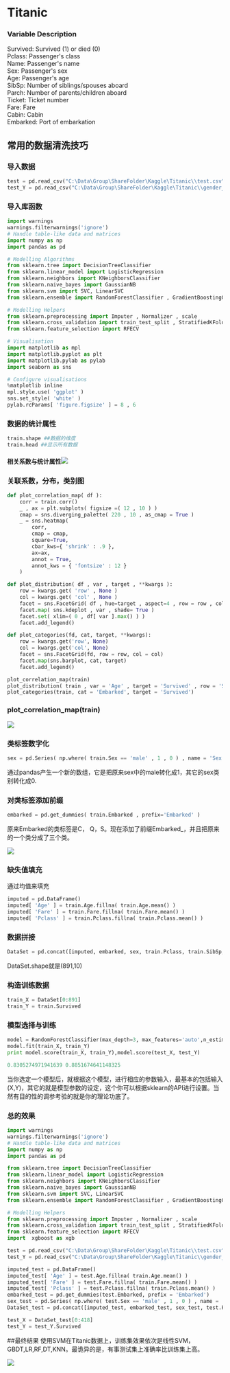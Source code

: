 # Titanic

### Variable Description

Survived: Survived \(1\) or died \(0\)  
Pclass: Passenger's class  
Name: Passenger's name  
Sex: Passenger's sex  
Age: Passenger's age  
SibSp: Number of siblings/spouses aboard  
Parch: Number of parents/children aboard  
Ticket: Ticket number  
Fare: Fare  
Cabin: Cabin  
Embarked: Port of embarkation  

## 常用的数据清洗技巧

### 导入数据

```py
test = pd.read_csv("C:\Data\Group\ShareFolder\Kaggle\Titanic\\test.csv")
test_Y = pd.read_csv("C:\Data\Group\ShareFolder\Kaggle\Titanic\\gender_submission.csv")
```

### 导入库函数

```py
import warnings
warnings.filterwarnings('ignore')
# Handle table-like data and matrices
import numpy as np
import pandas as pd

# Modelling Algorithms
from sklearn.tree import DecisionTreeClassifier
from sklearn.linear_model import LogisticRegression
from sklearn.neighbors import KNeighborsClassifier
from sklearn.naive_bayes import GaussianNB
from sklearn.svm import SVC, LinearSVC
from sklearn.ensemble import RandomForestClassifier , GradientBoostingClassifier

# Modelling Helpers
from sklearn.preprocessing import Imputer , Normalizer , scale
from sklearn.cross_validation import train_test_split , StratifiedKFold
from sklearn.feature_selection import RFECV

# Visualisation
import matplotlib as mpl
import matplotlib.pyplot as plt
import matplotlib.pylab as pylab
import seaborn as sns

# Configure visualisations
%matplotlib inline
mpl.style.use( 'ggplot' )
sns.set_style( 'white' )
pylab.rcParams[ 'figure.figsize' ] = 8 , 6
```

### 数据的统计属性

```py
train.shape ##数据的维度
train.head ##显示所有数据
```

#### 相关系数与统计属性![](/assets/python_describe_corr.png)

### 关联系数，分布，类别图

```py
def plot_correlation_map( df ):
    corr = train.corr()
    _ , ax = plt.subplots( figsize =( 12 , 10 ) )
    cmap = sns.diverging_palette( 220 , 10 , as_cmap = True )
    _ = sns.heatmap(
        corr, 
        cmap = cmap,
        square=True, 
        cbar_kws={ 'shrink' : .9 }, 
        ax=ax, 
        annot = True, 
        annot_kws = { 'fontsize' : 12 }
    ) 

def plot_distribution( df , var , target , **kwargs ):
    row = kwargs.get( 'row' , None )
    col = kwargs.get( 'col' , None )
    facet = sns.FacetGrid( df , hue=target , aspect=4 , row = row , col = col )
    facet.map( sns.kdeplot , var , shade= True )
    facet.set( xlim=( 0 , df[ var ].max() ) )
    facet.add_legend()

def plot_categories(fd, cat, target, **kwargs):
    row = kwargs.get('row', None)
    col = kwargs.get('col', None)
    facet = sns.FacetGrid(fd, row = row, col = col)
    facet.map(sns.barplot, cat, target)
    facet.add_legend()

plot_correlation_map(train)
plot_distribution( train , var = 'Age' , target = 'Survived' , row = 'Sex' )
plot_categories(train, cat = 'Embarked', target = 'Survived')
```

### plot\_correlation\_map\(train\)

![](/assets/output_7_0.png)

### 类标签数字化

```py
sex = pd.Series( np.where( train.Sex == 'male' , 1 , 0 ) , name = 'Sex' )
```

通过pandas产生一个新的数组，它是把原来sex中的male转化成1，其它的sex类别转化成0.

### 对类标签添加前缀

```py
embarked = pd.get_dummies( train.Embarked , prefix='Embarked' )
```

原来Embarked的类标签是C， Q，S。现在添加了前缀Embarked\_，并且把原来的一个类分成了三个类。

![](/assets/python_get_dummies.png)

### 缺失值填充

通过均值来填充

```py
imputed = pd.DataFrame()
imputed[ 'Age' ] = train.Age.fillna( train.Age.mean() )
imputed[ 'Fare' ] = train.Fare.fillna( train.Fare.mean() )
imputed[ 'Pclass' ] = train.Pclass.fillna( train.Pclass.mean() )
```

### 数据拼接

```py
DataSet = pd.concat([imputed, embarked, sex, train.Pclass, train.SibSp, train.Parch],axis = 1)
```

DataSet.shape就是\(891,10\)

### 构造训练数据

```py
train_X = DataSet[0:891]
train_Y = train.Survived
```

### 模型选择与训练

```py
model = RandomForestClassifier(max_depth=3, max_features='auto',n_estimators=100)
model.fit(train_X, train_Y)
print model.score(train_X, train_Y),model.score(test_X, test_Y)

0.8305274971941639 0.8851674641148325
```

当你选定一个模型后，就根据这个模型，进行相应的参数输入，最基本的包括输入\(X,Y\)，其它的就是模型参数的设定，这个你可以根据sklearn的API进行设置。当然有目的性的调参考验的就是你的理论功底了。

### 总的效果

```py
import warnings
warnings.filterwarnings('ignore')
# Handle table-like data and matrices
import numpy as np
import pandas as pd

from sklearn.tree import DecisionTreeClassifier
from sklearn.linear_model import LogisticRegression
from sklearn.neighbors import KNeighborsClassifier
from sklearn.naive_bayes import GaussianNB
from sklearn.svm import SVC, LinearSVC
from sklearn.ensemble import RandomForestClassifier , GradientBoostingClassifier

# Modelling Helpers
from sklearn.preprocessing import Imputer , Normalizer , scale
from sklearn.cross_validation import train_test_split , StratifiedKFold
from sklearn.feature_selection import RFECV
import  xgboost as xgb

test = pd.read_csv("C:\Data\Group\ShareFolder\Kaggle\Titanic\\test.csv")
test_Y = pd.read_csv("C:\Data\Group\ShareFolder\Kaggle\Titanic\\gender_submission.csv")

imputed_test = pd.DataFrame()
imputed_test[ 'Age' ] = test.Age.fillna( train.Age.mean() )
imputed_test[ 'Fare' ] = test.Fare.fillna( train.Fare.mean() )
imputed_test[ 'Pclass' ] = test.Pclass.fillna( train.Pclass.mean() )
embarked_test = pd.get_dummies(test.Embarked, prefix = 'Embarked')
sex_test = pd.Series( np.where( test.Sex == 'male' , 1 , 0 ) , name = 'Sex' )
DataSet_test = pd.concat([imputed_test, embarked_test, sex_test, test.Pclass, test.SibSp, test.Parch],axis = 1)

test_X = DataSet_test[0:418]
test_Y = test_Y.Survived
```
##最终结果
使用SVM在Titanic数据上，训练集效果依次是线性SVM，GBDT,LR,RF,DT,KNN。最诡异的是，有事测试集上准确率比训练集上高。

![](/assets/Titanic_Training_Result.png)



